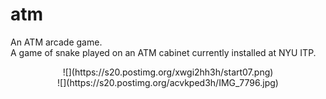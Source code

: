 # atm
An ATM arcade game.<br>A game of snake played on an ATM cabinet currently installed at NYU ITP.
<p align="center">
![](https://s20.postimg.org/xwgi2hh3h/start07.png)
<br>
![](https://s20.postimg.org/acvkped3h/IMG_7796.jpg)
</p>
